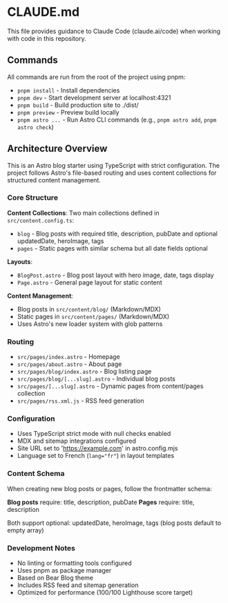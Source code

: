 # CLAUDE.md

This file provides guidance to Claude Code (claude.ai/code) when working with code in this repository.

## Commands

All commands are run from the root of the project using pnpm:

- `pnpm install` - Install dependencies
- `pnpm dev` - Start development server at localhost:4321
- `pnpm build` - Build production site to ./dist/
- `pnpm preview` - Preview build locally
- `pnpm astro ...` - Run Astro CLI commands (e.g., `pnpm astro add`, `pnpm astro check`)

## Architecture Overview

This is an Astro blog starter using TypeScript with strict configuration. The project follows Astro's file-based routing and uses content collections for structured content management.

### Core Structure

**Content Collections**: Two main collections defined in `src/content.config.ts`:
- `blog` - Blog posts with required title, description, pubDate and optional updatedDate, heroImage, tags
- `pages` - Static pages with similar schema but all date fields optional

**Layouts**:
- `BlogPost.astro` - Blog post layout with hero image, date, tags display
- `Page.astro` - General page layout for static content

**Content Management**:
- Blog posts in `src/content/blog/` (Markdown/MDX)
- Static pages in `src/content/pages/` (Markdown/MDX)
- Uses Astro's new loader system with glob patterns

### Routing

- `src/pages/index.astro` - Homepage
- `src/pages/about.astro` - About page
- `src/pages/blog/index.astro` - Blog listing page
- `src/pages/blog/[...slug].astro` - Individual blog posts
- `src/pages/[...slug].astro` - Dynamic pages from content/pages collection
- `src/pages/rss.xml.js` - RSS feed generation

### Configuration

- Uses TypeScript strict mode with null checks enabled
- MDX and sitemap integrations configured
- Site URL set to 'https://example.com' in astro.config.mjs
- Language set to French (`lang="fr"`) in layout templates

### Content Schema

When creating new blog posts or pages, follow the frontmatter schema:

**Blog posts** require: title, description, pubDate
**Pages** require: title, description

Both support optional: updatedDate, heroImage, tags (blog posts default to empty array)

### Development Notes

- No linting or formatting tools configured
- Uses pnpm as package manager
- Based on Bear Blog theme
- Includes RSS feed and sitemap generation
- Optimized for performance (100/100 Lighthouse score target)